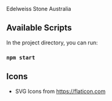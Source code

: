 Edelweiss Stone Australia

## Available Scripts

In the project directory, you can run:

### `npm start`

## Icons

- SVG Icons from https://flaticon.com
